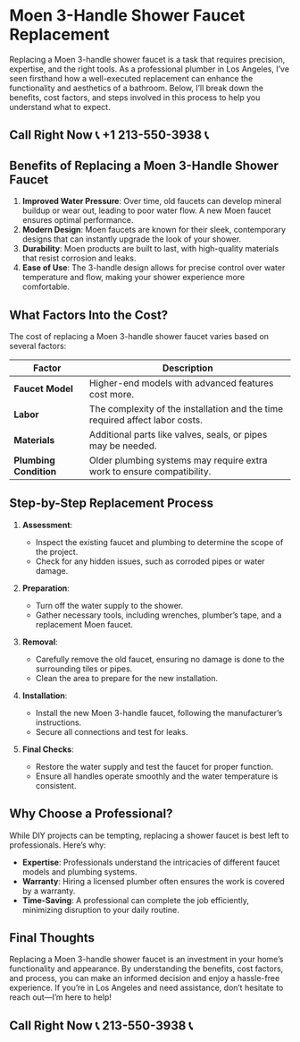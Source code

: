 # Moen 3-Handle Shower Faucet Replacement  

Replacing a Moen 3-handle shower faucet is a task that requires precision, expertise, and the right tools. As a professional plumber in Los Angeles, I’ve seen firsthand how a well-executed replacement can enhance the functionality and aesthetics of a bathroom. Below, I’ll break down the benefits, cost factors, and steps involved in this process to help you understand what to expect.  

## Call Right Now 📞 +1 213-550-3938 📞

## Benefits of Replacing a Moen 3-Handle Shower Faucet  

1. **Improved Water Pressure**: Over time, old faucets can develop mineral buildup or wear out, leading to poor water flow. A new Moen faucet ensures optimal performance.  
2. **Modern Design**: Moen faucets are known for their sleek, contemporary designs that can instantly upgrade the look of your shower.  
3. **Durability**: Moen products are built to last, with high-quality materials that resist corrosion and leaks.  
4. **Ease of Use**: The 3-handle design allows for precise control over water temperature and flow, making your shower experience more comfortable.  

## What Factors Into the Cost?  

The cost of replacing a Moen 3-handle shower faucet varies based on several factors:  

| **Factor**               | **Description**                                                                 |  
|---------------------------|---------------------------------------------------------------------------------|  
| **Faucet Model**          | Higher-end models with advanced features cost more.                            |  
| **Labor**                 | The complexity of the installation and the time required affect labor costs.    |  
| **Materials**             | Additional parts like valves, seals, or pipes may be needed.                    |  
| **Plumbing Condition**    | Older plumbing systems may require extra work to ensure compatibility.          |  

## Step-by-Step Replacement Process  

1. **Assessment**:  
   - Inspect the existing faucet and plumbing to determine the scope of the project.  
   - Check for any hidden issues, such as corroded pipes or water damage.  

2. **Preparation**:  
   - Turn off the water supply to the shower.  
   - Gather necessary tools, including wrenches, plumber’s tape, and a replacement Moen faucet.  

3. **Removal**:  
   - Carefully remove the old faucet, ensuring no damage is done to the surrounding tiles or pipes.  
   - Clean the area to prepare for the new installation.  

4. **Installation**:  
   - Install the new Moen 3-handle faucet, following the manufacturer’s instructions.  
   - Secure all connections and test for leaks.  

5. **Final Checks**:  
   - Restore the water supply and test the faucet for proper function.  
   - Ensure all handles operate smoothly and the water temperature is consistent.  

## Why Choose a Professional?  

While DIY projects can be tempting, replacing a shower faucet is best left to professionals. Here’s why:  
- **Expertise**: Professionals understand the intricacies of different faucet models and plumbing systems.  
- **Warranty**: Hiring a licensed plumber often ensures the work is covered by a warranty.  
- **Time-Saving**: A professional can complete the job efficiently, minimizing disruption to your daily routine.  

## Final Thoughts  

Replacing a Moen 3-handle shower faucet is an investment in your home’s functionality and appearance. By understanding the benefits, cost factors, and process, you can make an informed decision and enjoy a hassle-free experience. If you’re in Los Angeles and need assistance, don’t hesitate to reach out—I’m here to help!
## Call Right Now 📞 213-550-3938 📞